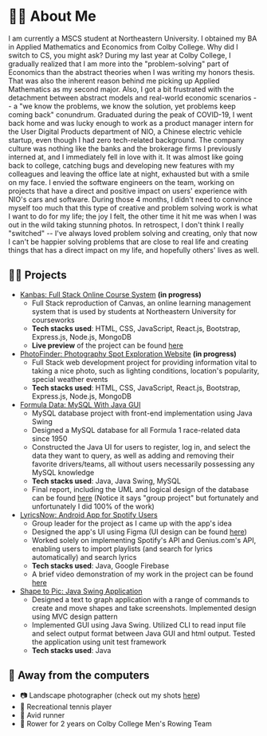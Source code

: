 # 🙋‍♂️ About Me

I am currently a MSCS student at Northeastern University. I obtained my BA in Applied Mathematics and Economics from Colby College.
Why did I switch to CS, you might ask?
During my last year at Colby College, I gradually realized that I am more into the "problem-solving" part of Economics than the abstract theories when I was writing my honors thesis. That was also the inherent reason behind me picking up Applied Mathematics as my second major. Also, I got a bit frustrated with the detachment between abstract models and real-world economic scenarios -- a "we know the problems, we know the solution, yet problems keep coming back" conundrum.
Graduated during the peak of COVID-19, I went back home and was lucky enough to work as a product manager intern for the User Digital Products department of NIO, a Chinese electric vehicle startup, even though I had zero tech-related background. The company culture was nothing like the banks and the brokerage firms I previously interned at, and I immediately fell in love with it. It was almost like going back to college, catching bugs and developing new features with my colleagues and leaving the office late at night, exhausted but with a smile on my face. I envied the software engineers on the team, working on projects that have a direct and positive impact on users' experience with NIO's cars and software. During those 4 months, I didn't need to convince myself too much that this type of creative and problem solving work is what I want to do for my life; the joy I felt, the other time it hit me was when I was out in the wild taking stunning photos.
In retrospect, I don't think I really "switched" -- I've always loved problem solving and creating, only that now I can't be happier solving problems that are close to real life and creating things that has a direct impact on my life, and hopefully others' lives as well. 

## 👨‍💻 Projects

- [Kanbas: Full Stack Online Course System](https://github.com/Jerrybaoyilei/kanbas-react-web-app) **(in progress)**
  - Full Stack reproduction of Canvas, an online learning management system that is used by students at Northeastern University for courseworks
  - **Tech stacks used**: HTML, CSS, JavaScript, React.js, Bootstrap, Express.js, Node.js, MongoDB
  - **Live preview** of the project can be found [here](https://vermillion-basbousa-8fc6fb.netlify.app)
- [PhotoFinder: Photography Spot Exploration Website](https://github.com/Jerrybaoyilei/PhotoFinder/) **(in progress)**
  - Full Stack web development project for providing information vital to taking a nice photo, such as lighting conditions, location's popularity, special weather events
  - **Tech stacks used**: HTML, CSS, JavaScript, React.js, Bootstrap, Express.js, Node.js, MongoDB
- [Formula Data: MySQL With Java GUI](https://github.com/Jerrybaoyilei/formula1)
  - MySQL database project with front-end implementation using Java Swing
  - Designed a MySQL database for all Formula 1 race-related data since 1950
  - Constructed the Java UI for users to register, log in, and select the data they want to query, as well as adding and removing their favorite drivers/teams, all without users necessarily possessing any MySQL knowledge
  - **Tech stacks used**: Java, Java Swing, MySQL
  - Final report, including the UML and logical design of the database can be found [here](https://github.com/Jerrybaoyilei/formula1/blob/master/CS%205200%20final%20project%20report.pdf) (Notice it says "group project" but fortunately and unfortunately I did 100% of the work)
- [LyricsNow: Android App for Spotify Users](https://github.com/zeng2w/NUCS5520Sp_MusicLyicsApp)
  - Group leader for the project as I came up with the app's idea
  - Designed the app's UI using Figma (UI design can be found [here](https://www.figma.com/file/jBgjjeeMVG45J8G4mZ25kA/LyricsNow?type=design&node-id=0%3A1&t=dulEfhIG3smjolJg-1))
  - Worked solely on implementing Spotify's API and Genius.com's API, enabling users to import playlists (and search for lyrics automatically) and search lyrics
  - **Tech stacks used**: Java, Google Firebase
  - A brief video demonstration of my work in the project can be found [here](https://youtu.be/kulE7RR2NaU)
- [Shape to Pic: Java Swing Application](https://github.com/Jerrybaoyilei/hw8)
  - Designed a text to graph application with a range of commands to create and move shapes and take screenshots. Implemented design using MVC design pattern
  - Implemented GUI using Java Swing. Utilized CLI to read input file and select output format between Java GUI and html output. Tested the application using unit test framework
  - **Tech stacks used**: Java

## 🎨 Away from the computers

- 📷 Landscape photographer (check out my shots [here](https://www.instagram.com/jerrysrandomsnaps/))
- 🎾 Recreational tennis player
- 🏃 Avid runner
- 🚣 Rower for 2 years on Colby College Men's Rowing Team
